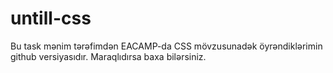 # untill-css
Bu task mənim tərəfimdən EACAMP-da CSS mövzusunadək öyrəndiklərimin github versiyasıdır.
Maraqlıdırsa baxa bilərsiniz.